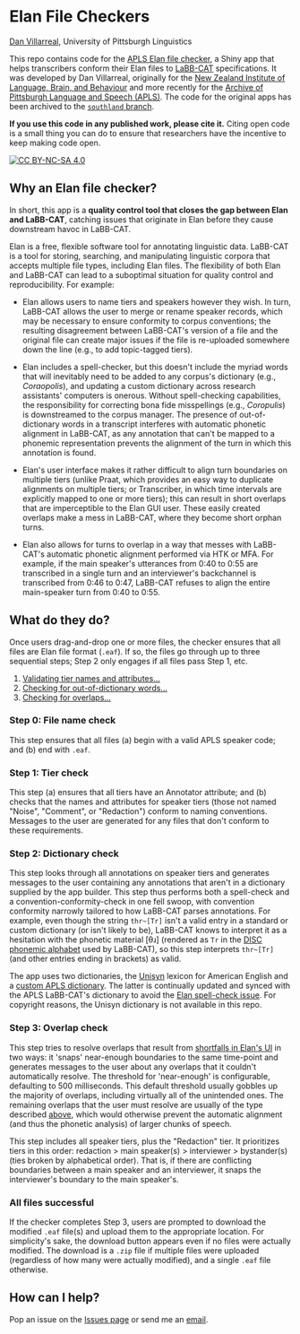 # Elan File Checkers

[Dan Villarreal](https://www.linguistics.pitt.edu/people/dan-villarreal), University of Pittsburgh Linguistics

This repo contains code for the [APLS Elan file checker](https://djvill.shinyapps.io/apls_elan_file_checker/), a Shiny app that helps transcribers conform their Elan files to [LaBB-CAT](https://labbcat.canterbury.ac.nz/system/) specifications. It was developed by Dan Villarreal, originally for the [New Zealand Institute of Language, Brain, and Behaviour](https://www.canterbury.ac.nz/nzilbb/) and more recently for the [Archive of Pittsburgh Language and Speech (APLS)](https://labb-cat.linguistics.pitt.edu/labbcat/). The code for the original apps has been archived to the [`southland` branch](https://github.com/djvill/elan-file-checkers/tree/southland).

**If you use this code in any published work, please cite it.** Citing open code is a small thing you can do to ensure that researchers have the incentive to keep making code open.

[![CC BY-NC-SA 4.0][cc-by-nc-sa-image]][cc-by-nc-sa]

[cc-by-nc-sa]: http://creativecommons.org/licenses/by-nc-sa/4.0/
[cc-by-nc-sa-image]: https://licensebuttons.net/l/by-nc-sa/4.0/88x31.png

## Why an Elan file checker?

In short, this app is a **quality control tool that closes the gap between Elan and LaBB-CAT**, catching issues that originate in Elan before they cause downstream havoc in LaBB-CAT.

Elan is a free, flexible software tool for annotating linguistic data. LaBB-CAT is a tool for storing, searching, and manipulating linguistic corpora that accepts multiple file types, including Elan files. The flexibility of both Elan and LaBB-CAT can lead to a suboptimal situation for quality control and reproducibility. For example:

- Elan allows users to name tiers and speakers however they wish. In turn, LaBB-CAT allows the user to merge or rename speaker records, which may be necessary to ensure conformity to corpus conventions; the resulting disagreement between LaBB-CAT's version of a file and the original file can create major issues if the file is re-uploaded somewhere down the line (e.g., to add topic-tagged tiers).

- <a id="elan-spell-check"></a> Elan includes a spell-checker, but this doesn't include the myriad words that will inevitably need to be added to any corpus's dictionary (e.g., *Coraopolis*), and updating a custom dictionary across research assistants' computers is onerous. Without spell-checking capabilities, the responsibility for correcting bona fide misspellings (e.g., *Coropulis*) is downstreamed to the corpus manager. The presence of out-of-dictionary words in a transcript interferes with automatic phonetic alignment in LaBB-CAT, as any annotation that can't be mapped to a phonemic representation prevents the alignment of the turn in which this annotation is found.

- <a id="elan-hard-to-align"></a> Elan's user interface makes it rather difficult to align turn boundaries on multiple tiers (unlike Praat, which provides an easy way to duplicate alignments on multiple tiers; or Transcriber, in which time intervals are explicitly mapped to one or more tiers); this can result in short overlaps that are imperceptible to the Elan GUI user. These easily created overlaps make a mess in LaBB-CAT, where they become short orphan turns.

- <a id="elan-overlaps"></a> Elan also allows for turns to overlap in a way that messes with LaBB-CAT's automatic phonetic alignment performed via HTK or MFA. For example, if the main speaker's utterances from 0:40 to 0:55 are transcribed in a single turn and an interviewer's backchannel is transcribed from 0:46 to 0:47, LaBB-CAT refuses to align the entire main-speaker turn from 0:40 to 0:55.


## What do they do?

Once users drag-and-drop one or more files, the checker ensures that all files are Elan file format (`.eaf`). If so, the files go through up to three sequential steps; Step 2 only engages if all files pass Step 1, etc.

1. [Validating tier names and attributes...](#step-1-tier-check)
2. [Checking for out-of-dictionary words...](#step-2-dictionary-check)
3. [Checking for overlaps...](#step-3-overlap-check)


### Step 0: File name check

This step ensures that all files (a) begin with a valid APLS speaker code; and (b) end with `.eaf`.


### Step 1: Tier check

This step (a) ensures that all tiers have an Annotator attribute; and (b) checks that the names and attributes for speaker tiers (those not named "Noise", "Comment", or "Redaction") conform to naming conventions. Messages to the user are generated for any files that don't conform to these requirements.


### Step 2: Dictionary check

This step looks through all annotations on speaker tiers and generates messages to the user containing any annotations that aren't in a dictionary supplied by the app builder. This step thus performs both a spell-check and a convention-conformity-check in one fell swoop, with convention conformity narrowly tailored to how LaBB-CAT parses annotations. For example, even though the string `thr~[Tr]` isn't a valid entry in a standard or custom dictionary (or isn't likely to be), LaBB-CAT knows to interpret it as a hesitation with the phonetic material \[θɹ\] (rendered as `Tr` in the [DISC phonemic alphabet](https://djvill.github.io/APLS/doc/Phonemic-Transcription.html) used by LaBB-CAT), so this step interprets `thr~[Tr]` (and other entries ending in brackets) as valid.

The app uses two dictionaries, the [Unisyn](https://www.cstr.ed.ac.uk/projects/unisyn/) lexicon for American English and a [custom APLS dictionary](https://github.com/djvill/APLS/tree/main/files/custom-dictionary). The latter is continually updated and synced with the APLS LaBB-CAT's dictionary to avoid the [Elan spell-check issue](#elan-spell-check). For copyright reasons, the Unisyn dictionary is not available in this repo. 


### Step 3: Overlap check

This step tries to resolve overlaps that result from [shortfalls in Elan's UI](#elan-hard-to-align) in two ways: it 'snaps' near-enough boundaries to the same time-point and generates messages to the user about any overlaps that it couldn't automatically resolve. The threshold for 'near-enough' is configurable, defaulting to 500 milliseconds. This default threshold usually gobbles up the majority of overlaps, including virtually all of the unintended ones. The remaining overlaps that the user must resolve are usually of the type described [above](#elan-overlaps), which would otherwise prevent the automatic alignment (and thus the phonetic analysis) of larger chunks of speech.

This step includes all speaker tiers, plus the "Redaction" tier. It prioritizes tiers in this order: redaction > main speaker(s) > interviewer > bystander(s) (ties broken by alphabetical order). That is, if there are conflicting boundaries between a main speaker and an interviewer, it snaps the interviewer's boundary to the main speaker's.


### All files successful

If the checker completes Step 3, users are prompted to download the modified `.eaf` file(s) and upload them to the appropriate location. For simplicity's sake, the download button appears even if no files were actually modified. The download is a `.zip` file if multiple files were uploaded (regardless of how many were actually modified), and a single `.eaf` file otherwise. 


## How can I help?

Pop an issue on the [Issues page](https://github.com/djvill/elan-file-checkers/issues) or send me an [email](mailto:d.vill@pitt.edu?subject=GitHub%3A%20Elan%20File%20Checker).

